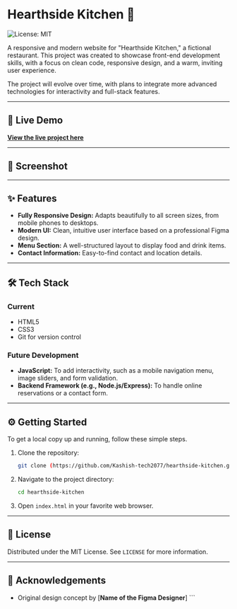 # Hearthside Kitchen 🍴

![License: MIT](https://img.shields.io/badge/License-MIT-yellow.svg)

A responsive and modern website for "Hearthside Kitchen," a fictional restaurant. This project was created to showcase front-end development skills, with a focus on clean code, responsive design, and a warm, inviting user experience.

The project will evolve over time, with plans to integrate more advanced technologies for interactivity and full-stack features.

---

## 🚀 Live Demo

[**View the live project here**](https://kashish-tech2077.github.io/heartful-kitchen/)

---

## 📸 Screenshot

<!-- ![Hearthside Kitchen Screenshot](./screenshot.png) -->

---

## ✨ Features

* **Fully Responsive Design:** Adapts beautifully to all screen sizes, from mobile phones to desktops.
* **Modern UI:** Clean, intuitive user interface based on a professional Figma design.
* **Menu Section:** A well-structured layout to display food and drink items.
* **Contact Information:** Easy-to-find contact and location details.

---

## 🛠️ Tech Stack

### Current
* HTML5
* CSS3
* Git for version control

### Future Development
* **JavaScript:** To add interactivity, such as a mobile navigation menu, image sliders, and form validation.
* **Backend Framework (e.g., Node.js/Express):** To handle online reservations or a contact form.

---

## ⚙️ Getting Started

To get a local copy up and running, follow these simple steps.

1.  Clone the repository:
    ```sh
    git clone (https://github.com/Kashish-tech2077/hearthside-kitchen.git)
    ```
2.  Navigate to the project directory:
    ```sh
    cd hearthside-kitchen
    ```
3.  Open `index.html` in your favorite web browser.

---

## 📄 License

Distributed under the MIT License. See `LICENSE` for more information.

---

## 🙏 Acknowledgements

* Original design concept by [**Name of the Figma Designer**] ```

